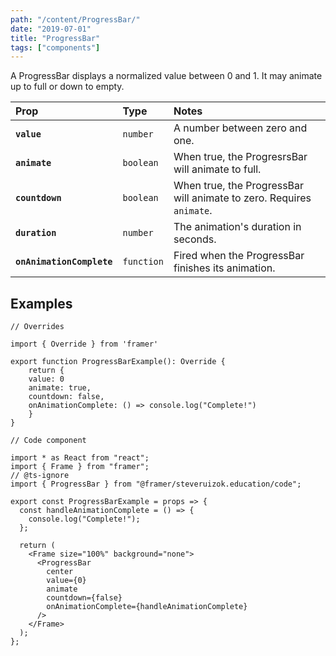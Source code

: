 ```yaml
---
path: "/content/ProgressBar/"
date: "2019-07-01"
title: "ProgressBar"
tags: ["components"]
---
```


A ProgressBar displays a normalized value between 0 and 1. It may animate up to
full or down to empty.

| Prop                      | Type       | Notes                                                                |
| :------------------------ | :--------- | :------------------------------------------------------------------- |
| **`value`**               | `number`   | A number between zero and one.                                       |
| **`animate`**             | `boolean`  | When true, the ProgresrsBar will animate to full.                    |
| **`countdown`**           | `boolean`  | When true, the ProgressBar will animate to zero. Requires `animate`. |
| **`duration`**            | `number`   | The animation's duration in seconds.                                 |
| **`onAnimationComplete`** | `function` | Fired when the ProgressBar finishes its animation.                   |

## Examples

```tsx
// Overrides

import { Override } from 'framer'

export function ProgressBarExample(): Override {
	return {
    value: 0
    animate: true,
    countdown: false,
    onAnimationComplete: () => console.log("Complete!")
	}
}
```

```tsx
// Code component

import * as React from "react";
import { Frame } from "framer";
// @ts-ignore
import { ProgressBar } from "@framer/steveruizok.education/code";

export const ProgressBarExample = props => {
  const handleAnimationComplete = () => {
    console.log("Complete!");
  };

  return (
    <Frame size="100%" background="none">
      <ProgressBar
        center
        value={0}
        animate
        countdown={false}
        onAnimationComplete={handleAnimationComplete}
      />
    </Frame>
  );
};
```
